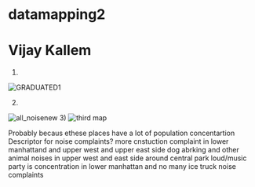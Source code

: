 # datamapping2
# Vijay Kallem

1)
![GRADUATED1](https://user-images.githubusercontent.com/70838225/138030313-ee2a40a2-68ee-4060-a2ed-b92cb1bb2deb.png)

2)
![all_noisenew](https://user-images.githubusercontent.com/70838225/138116349-e87a539f-c27f-44aa-bd87-08eb832e035c.png)
3)
![third map](https://user-images.githubusercontent.com/70838225/138762803-ea47f5df-fa0d-4d2f-847b-93f5ed7830d9.png)


Probably becaus ethese places have a lot of population concentartion
Descriptor for noise complaints?
more cnstuction complaint in lower manhattand and upper west and upper east side
dog abrking and other animal noises in upper west and east side around central park
loud/music party is concentration in lower manhattan and
no many ice truck noise complaints
